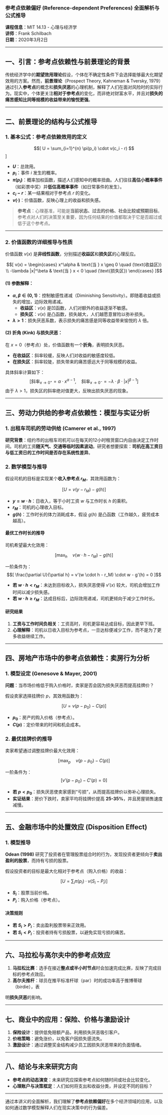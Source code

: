 ### **参考点依赖偏好 (Reference-dependent Preferences) 全面解析与公式推导**  
**课程信息**：MIT 14.13 - 心理与经济学  
**讲师**：Frank Schilbach  
**日期**：2020年3月2日  

---

## **一、引言：参考点依赖性与前景理论的背景**  

传统经济学中的**期望效用理论**假设，个体在不确定性条件下会选择能够最大化期望效用的方案。然而，**前景理论**（Prospect Theory, Kahneman & Tversky, 1979）通过引入**参考点**的概念和**损失厌恶**的心理机制，解释了人们在面对风险时的实际行为。现实中，个体更关注**相对于参考点**的变化，而非绝对财富水平，并且对**损失的痛苦感知比同等规模的收益带来的愉悦更强**。

---

## **二、前景理论的结构与公式推导**

### **1. 基本公式：参考点依赖效用的定义**

$$[
U = \sum_{i=1}^{n} \pi(p_i) \cdot v(c_i - r)
$$]

- **$U$**：总效用。  
- **$p_i$**：事件 $i$ 发生的概率。  
- **$\pi(p_i)$**：概率加权函数，描述人们感知中的概率扭曲。人们往往**高估小概率事件**（如彩票中奖）并**低估高概率事件**（如日常事件的发生）。  
- **$c_i - r$**：某一结果相对于参考点 $r$ 的变化。  
- **$v(\cdot)$**：价值函数，反映心理上的收益和损失感。

> **参考点**：心理基准，可能是**当前状态、过去的价格、社会比较或预期目标**。参考点对人们的决策至关重要，因为任何结果的价值都取决于它是否超过或低于这个参考点。

---

### **2. 价值函数的详细推导与性质**

价值函数 $v(x)$ 是**非线性函数**，分别描述**收益区**和**损失区**的心理反应。

$$[
v(x) = 
\begin{cases}
x^\alpha & \text{当 } x \geq 0 \quad (\text{收益区}) \\
-\lambda |x|^\beta & \text{当 } x < 0 \quad (\text{损失区})
\end{cases}
]$$

#### **(1) 参数解释**：
- **$\alpha, \beta \in (0, 1)$**：控制敏感性递减（Diminishing Sensitivity）。即随着收益或损失的增加，边际效用递减。  
  - **收益区**：$v(x)$ 是凹函数，人们对额外的收益逐渐不敏感。  
  - **损失区**：$v(x)$ 是凸函数，损失越大，人们越愿意冒险以弥补损失。  
- **$\lambda > 1$**：损失厌恶系数，表示损失的痛苦感是同等收益带来愉悦的 $\lambda$ 倍。

#### **(2) 折角 (Kink) 与损失厌恶**：
在 $x = 0$（参考点）处，价值函数有一个**折角**，表明损失厌恶。  
- **在收益区**：斜率较缓，反映人们对收益的敏感度较低。  
- **在损失区**：斜率较陡，损失带来的痛苦感远大于同等规模的收益。  

具体斜率计算如下：
$$[
\text{斜率}_{x \to 0^+} = \alpha \cdot x^{\alpha - 1}, \quad \text{斜率}_{x \to 0^-} = -\lambda \cdot \beta \cdot |x|^{\beta - 1}
]$$
由于 $\lambda > 1$，损失区的斜率绝对值更大，反映出损失厌恶的现象。

---

## **三、劳动力供给的参考点依赖性：模型与实证分析**

### **1. 出租车司机的劳动供给 (Camerer et al., 1997)**  

**研究背景**：纽约市的出租车司机可以在每天的12小时租赁窗口内自由决定工作时间。司机的工资**随天气、交通等临时因素波动**。研究者想要探索：**司机在高工资日与低工资日的工作时间是否存在系统性差异**。

### **2. 数学模型与推导**  
假设司机的目标是实现某个**收入参考点 $r_M$**，其效用函数为：

$$[
U = v(y - r_M) - g(h)
]$$

- **$y = w \cdot h$**：日收入，等于小时工资 $w$ 与工作时长 $h$ 的乘积。  
- **$r_M$**：司机的心理收入目标。  
- **$g(h)$**：工作时长的体力消耗成本，假设 $g(h)$ 是凸函数（工作越久，疲劳成本越高）。

#### **最优工作时长的推导**
司机希望最大化效用：

$$[
\max_h \quad v(w \cdot h - r_M) - g(h)
]$$

一阶条件为：
$$[
\frac{\partial U}{\partial h} = v'(w \cdot h - r_M) \cdot w - g'(h) = 0
]$$

- **若 $w \cdot h < r_M$**：未达到目标收入，损失厌恶使得 $v'(x)$ 较大，司机会增加工作时间以减少损失感。  
- **若 $w \cdot h \geq r_M$**：达成目标后，边际效用递减，司机更倾向于减少工作时长。

#### **研究结果**
1. **工资与工作时间负相关**：工资高时，司机更容易达成目标，因此更早下班。  
2. **心理解释**：司机以日收入目标为参考点，一旦达标便减少工作，而不是为了更多收益继续工作。

---

## **四、房地产市场中的参考点依赖性：卖房行为分析**  

### **1. 模型设定 (Genesove & Mayer, 2001)**  
**问题**：当市场价格低于购入价格时，卖家是否会因为损失厌恶而提高挂牌价？

假设卖家选择挂牌价 $p$，其效用函数为：

$$[
U = v(p - p_0) - C(p)
]$$

- **$p_0$**：房产的购入价格（参考点）。  
- **$C(p)$**：定价带来的时间和机会成本。

### **2. 最优挂牌价的推导**  
卖家希望通过调整挂牌价最大化效用：

$$[
\max_p \quad v(p - p_0) - C(p)
]$$

一阶条件为：
$$[
v'(p - p_0) - C'(p) = 0
]$$

- **若 $p < p_0$**：损失厌恶使卖家感到“亏损”，从而提高挂牌价以弥补心理损失。  
- **实证结果**：房价下跌时，卖家平均将挂牌价提高 **25-35%**，并且房屋销售速度减慢。

---

## **五、金融市场中的处置效应 (Disposition Effect)**  

### **1. 模型推导**  
**Odean (1998)** 研究了投资者在管理股票组合时的行为，发现投资者更倾向于**卖出盈利的股票**，而持有亏损的股票。

假设投资者的目标是最大化相对于参考点（购入价格）的收益：

$$[
U = \sum_{i} \pi(p_i) \cdot v(S_i - P_i)
]$$

- **$S_i$**：股票当前价格。  
- **$P_i$**：购入价格（参考点）。

#### **决策规则**  
- **若 $S_i > P_i$**：卖出盈利股票带来正效用。  
- **若 $S_i < P_i$**：投资者持有亏损股票，以避免实现亏损的痛苦。

---

## **六、马拉松与高尔夫中的参考点效应**

1. **马拉松比赛**：选手在接近**整点或半小时节点**时会加速完成比赛，反映了完成目标的参考点效应。  
2. **高尔夫推杆**：球员在推平标准杆球（par）时的成功率高于推博蒂球（birdie），表

明**损失厌恶**的影响。

---

## **七、商业中的应用：保险、价格与激励设计**

1. **保险设计**：提供低免赔额产品，利用损失厌恶吸引客户。  
2. **价格策略**：避免涨价，以免客户因损失感流失。  
3. **激励设计**：通过调整奖金结构减少员工因损失厌恶带来的负面情绪。

---

## **八、结论与未来研究方向**

- **参考点的动态演变**：未来研究应探索参考点如何随时间或社会比较变化。  
- **心理账户与决策框定**：人们如何将支出和收益分类，并设定不同的目标？

---

通过本讲义的全面解析，我们理解了**参考点依赖偏好**在多个经济领域的应用，以及如何通过数学模型解释人们在现实决策中的行为偏差。